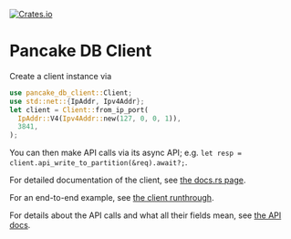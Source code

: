 [![Crates.io][crates-badge]][crates-url]

[crates-badge]: https://img.shields.io/crates/v/pancake-db-client.svg
[crates-url]: https://crates.io/crates/pancake-db-client

# Pancake DB Client

Create a client instance via
```rust
use pancake_db_client::Client;
use std::net::{IpAddr, Ipv4Addr};
let client = Client::from_ip_port(
  IpAddr::V4(Ipv4Addr::new(127, 0, 0, 1)),
  3841,
);
```

You can then make API calls via its async API; e.g.
`let resp = client.api_write_to_partition(&req).await?;`.

For detailed documentation of the client, see
[the docs.rs page](https://docs.rs/pancake-db-client/latest/pancake_db_client/).

For an end-to-end example, see [the client runthrough](examples/runthrough.rs).

For details about the API calls and what all their fields mean,
see [the API docs](https://github.com/pancake-db/pancake-idl).
